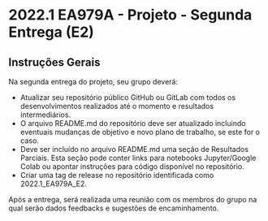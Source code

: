 # 2022.1 EA979A - Projeto - Segunda Entrega (E2)

## Instruções Gerais

Na segunda entrega do projeto, seu grupo deverá:

 - Atualizar seu repositório público GitHub ou GitLab com todos os desenvolvimentos realizados até o momento e resultados intermediários.
 - O arquivo README.md do repositório deve ser atualizado incluindo eventuais mudanças de objetivo e novo plano de trabalho, se este for o caso.
 - Deve ser incluído no arquivo README.md uma seção de Resultados Parciais. Esta seção pode conter links para notebooks Jupyter/Google Colab ou apontar instruções para código disponível no repositório.
 - Criar uma tag de release no repositório identificada como 2022.1_EA979A_E2.

Após a entrega, será realizada uma reunião com os membros do grupo na qual serão dados feedbacks e sugestões de encaminhamento.

